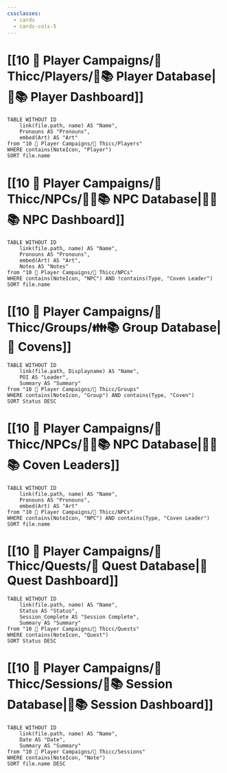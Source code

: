 ```yaml
---
cssclasses:
  - cards
  - cards-cols-5
---
```


# [[10 🧙 Player Campaigns/🧛 Thicc/Players/🧙📚 Player Database|🧙📚 Player Dashboard]]
```dataview
TABLE WITHOUT ID 
	link(file.path, name) AS "Name", 
	Pronouns AS "Pronouns",
	embed(Art) AS "Art"
from "10 🧙 Player Campaigns/🧛 Thicc/Players"
WHERE contains(NoteIcon, "Player")
SORT file.name
```

# [[10 🧙 Player Campaigns/🧛 Thicc/NPCs/👨‍🌾📚 NPC Database|👨‍🌾📚 NPC Dashboard]]
```dataview
TABLE WITHOUT ID 
	link(file.path, name) AS "Name", 
	Pronouns AS "Pronouns",
	embed(Art) AS "Art",
	Notes AS "Notes"
from "10 🧙 Player Campaigns/🧛 Thicc/NPCs"
WHERE contains(NoteIcon, "NPC") AND !contains(Type, "Coven Leader")
SORT file.name
```

# [[10 🧙 Player Campaigns/🧛 Thicc/Groups/👪📚 Group Database|👑 Covens]]
```dataview
TABLE WITHOUT ID 
	link(file.path, Displayname) AS "Name",
	POI AS "Leader",
	Summary AS "Summary"
from "10 🧙 Player Campaigns/🧛 Thicc/Groups"
WHERE contains(NoteIcon, "Group") AND contains(Type, "Coven")
SORT Status DESC
```

# [[10 🧙 Player Campaigns/🧛 Thicc/NPCs/👨‍🌾📚 NPC Database|👨‍🌾📚 Coven Leaders]]
```dataview
TABLE WITHOUT ID 
	link(file.path, name) AS "Name", 
	Pronouns AS "Pronouns",
	embed(Art) AS "Art"
from "10 🧙 Player Campaigns/🧛 Thicc/NPCs"
WHERE contains(NoteIcon, "NPC") AND contains(Type, "Coven Leader")
SORT file.name
```
# [[10 🧙 Player Campaigns/🧛 Thicc/Quests/🎯 Quest Database|🎯 Quest Dashboard]]
```dataview
TABLE WITHOUT ID 
	link(file.path, name) AS "Name",
	Status AS "Status",
	Session_Complete AS "Session Complete",
	Summary AS "Summary"
from "10 🧙 Player Campaigns/🧛 Thicc/Quests"
WHERE contains(NoteIcon, "Quest")
SORT Status DESC
```

# [[10 🧙 Player Campaigns/🧛 Thicc/Sessions/🧻📚 Session Database|🧻📚 Session Dashboard]]
```dataview
TABLE WITHOUT ID 
	link(file.path, name) AS "Name", 
	Date AS "Date",
	Summary AS "Summary"
from "10 🧙 Player Campaigns/🧛 Thicc/Sessions"
WHERE contains(NoteIcon, "Note")
SORT file.name DESC
```
